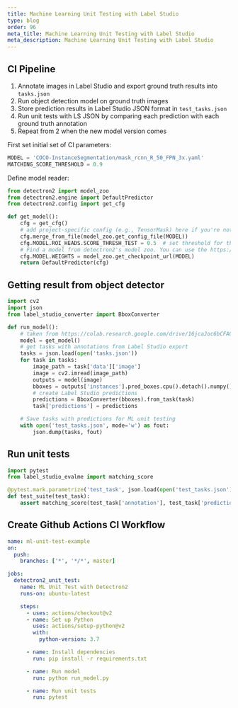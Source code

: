 ```yaml
---
title: Machine Learning Unit Testing with Label Studio
type: blog
order: 96
meta_title: Machine Learning Unit Testing with Label Studio
meta_description: Machine Learning Unit Testing with Label Studio 
---
```


## CI Pipeline

1. Annotate images in Label Studio and export ground truth results into `tasks.json`
2. Run object detection model on ground truth images
3. Store prediction results in Label Studio JSON format in `test_tasks.json`
4. Run unit tests with LS JSON by comparing each prediction with each ground truth annotation
5. Repeat from 2 when the new model version comes

First set initial set of CI parameters:
```python
MODEL = 'COCO-InstanceSegmentation/mask_rcnn_R_50_FPN_3x.yaml'
MATCHING_SCORE_THRESHOLD = 0.9
```

Define model reader:

```python
from detectron2 import model_zoo
from detectron2.engine import DefaultPredictor
from detectron2.config import get_cfg

def get_model():
    cfg = get_cfg()
    # add project-specific config (e.g., TensorMask) here if you're not running a model in detectron2's core library
    cfg.merge_from_file(model_zoo.get_config_file(MODEL))
    cfg.MODEL.ROI_HEADS.SCORE_THRESH_TEST = 0.5  # set threshold for this model
    # Find a model from detectron2's model zoo. You can use the https://dl.fbaipublicfiles... url as well
    cfg.MODEL.WEIGHTS = model_zoo.get_checkpoint_url(MODEL)
    return DefaultPredictor(cfg)
```

## Getting result from object detector

```python
import cv2
import json
from label_studio_converter import BboxConverter

def run_model():
    # taken from https://colab.research.google.com/drive/16jcaJoc6bCFAQ96jDe2HwtXj7BMD_-m5#scrollTo=Vk4gID50K03a
    model = get_model()
    # get tasks with annotations from Label Studio export
    tasks = json.load(open('tasks.json'))
    for task in tasks:
        image_path = task['data']['image']
        image = cv2.imread(image_path)
        outputs = model(image)
        bboxes = outputs['instances'].pred_boxes.cpu().detach().numpy()
        # create Label Studio predictions
        predictions = BboxConverter(bboxes).from_task(task)
        task['predictions'] = predictions

    # Save tasks with predictions for ML unit testing
    with open('test_tasks.json', mode='w') as fout:
        json.dump(tasks, fout)
```

## Run unit tests

```python
import pytest
from label_studio_evalme import matching_score

@pytest.mark.parametrize('test_task', json.load(open('test_tasks.json')))
def test_suite(test_task):
    assert matching_score(test_task['annotation'], test_task['prediction'])
```

## Create Github Actions CI Workflow

```yaml
name: ml-unit-test-example
on:
  push:
    branches: ['*', '*/*', master]

jobs:
  detectron2_unit_test:
    name: ML Unit Test with Detectron2
    runs-on: ubuntu-latest

    steps:
      - uses: actions/checkout@v2
      - name: Set up Python
        uses: actions/setup-python@v2
        with:
          python-version: 3.7

      - name: Install dependencies
        run: pip install -r requirements.txt

      - name: Run model
        run: python run_model.py

      - name: Run unit tests
        run: pytest
```